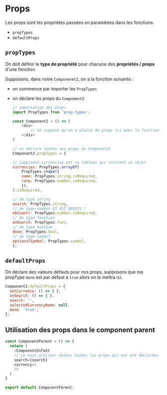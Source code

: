 # Props

Les props sont les propriétés passées en paramètres dans les fonctions.

  - `propTypes`
  - `defaultProps`


## `propTypes`
On doit définir le **type de propriété** pour chacune des **propriétés / props** d'une fonction.

Supposons, dans notre `Componenet2`, on a la fonction suivante :

 - on commence par importer les `PropTypes`
 - on déclare les props du `Compoment2`

    ```js
    // importation des props
    import PropTypes from 'prop-types';

    const Component2 = () => (
        <div>
            // on suppose qu'on a pleins de props ici pour la fonction pour pouvoir faire le PropTypes
        </div>
    )

    // on déclare toutes nos props du Component2
    Component2.propTypes = {
    
    // supposons currencies est un tableau qui contient un objet
    currencies: PropTypes.arrayOf(
        PropTypes.shape({
        name: PropTypes.string.isRequired,
        rate: PropTypes.number.isRequired,
        }),
    ).isRequired,

    // de type string
    search: PropTypes.string,
    // de type number ET EST REQUIS !
    nbCountr: PropTypes.number.isRequired,
    // de type fonction
    onSearch: PropTypes.func,
    // de type boolean
    done: PropTypes.bool,
    // de type symbol
    optionalSymbol: PropTypes.symbol,
    };
    ```

## `defaultProps`

On déclare des valeurs défauts pour nos props, supposons que ma propType `done` est par défaut à `true` alors on le mettra ici.

  ```js
  Component2.defaultProps = {
    setCurrency: () => { },
    onSearch: () => { },
    search: '',
    selectedCurrencyName: null,
    done: 'true';
  };
  ```


## Utilisation des props dans le component parent

```js
const ComponentParent = () => {
  return (
    <ComponentEnfant
    // je vais utiliser dedans toutes les props qui ont été déclarées
    search={search}
    currency=1
    />
  )
}

export default ComponentParent;
```

